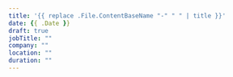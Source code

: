 ```yaml
---
title: '{{ replace .File.ContentBaseName "-" " " | title }}'
date: {{ .Date }}
draft: true
jobTitle: ""
company: ""
location: ""
duration: ""
---
```

